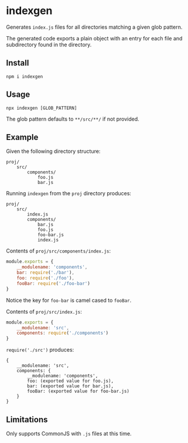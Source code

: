 # indexgen

Generates `index.js` files for all directories matching a given glob pattern.

The generated code exports a plain object with an entry for each file and subdirectory found in the directory.

## Install

`npm i indexgen`

## Usage

`npx indexgen [GLOB_PATTERN]`

The glob pattern defaults to `**/src/**/` if not provided.

## Example

Given the following directory structure:

```
proj/
    src/
        components/
            foo.js
            bar.js
```

Running `indexgen` from the `proj` directory produces:

```
proj/
    src/
        index.js
        components/
            bar.js
            foo.js
            foo-bar.js
            index.js
```

Contents of `proj/src/components/index.js`:

```js
module.exports = {
    __modulename: 'components',
    bar: require('./bar'),
    foo: require('./foo'),    
    fooBar: require('./foo-bar')
}
```

Notice the key for `foo-bar` is camel cased to `fooBar`.

Contents of `proj/src/index.js`:

```js
module.exports = {
    __modulename: 'src',
    components: require('./components')
}
```

`require('./src')` produces:

```
{
    __modulename: 'src',
    components: {
        __modulename: 'components',
        foo: (exported value for foo.js),
        bar: (exported value for bar.js),
        fooBar: (exported value for foo-bar.js)
    }
}
```

## Limitations

Only supports CommonJS with `.js` files at this time.
